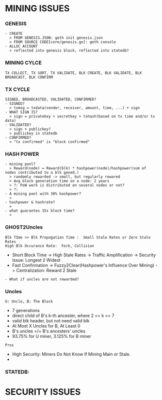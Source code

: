# MINING ISSUES
### GENESIS
    - CREATE
      > FROM GENESIS.JSON: geth init genesis.json
      > FROM SOURCE CODE[core/genesis.go]: geth console
    - ALLOC ACCOUNT
      > reflected into genesis block, reflected into statedb?
### MINING CYLCE
    TX COLLECT, TX SORT, TX VALIDATE, BLK CREATE, BLK VALIDATE, BLK BROADCAST, BLK CONFIRM
### TX CYCLE
    SIGNED, BROADCASTED, VALIDATED, CONFIRMED?
    - SIGNED?
      > txmsg = txdata(sender, receiver, amount, time, ...) + sign
    - WHAT SIGN IS?
      > sign = privatekey + secretkey + txhash(based on tx time and/or tx data)
    - VALIDATED?
      > sign + publickey?
      > publickey in statedb
    - CONFIRMED? 
      > "tx confirmed" is "block confirmed"
### HASH POWER
    - mining pool?
      > Reward(node) = Reward(blk) * hashpower(node)/hashpower(sum of nodes contributed to a blk gened.)
      > randomly rewarded -> small, but regularly rewared
      > Avg block generation time on a node: 2 years
      > ?: PoW work is distributed on several nodes or not?
      > ?:
    - A mining pool with 30% hashpower?
      >
    - hashpower & hashrate?
      >
    - what guarantes 15s block time?
      >
### GHOST2Uncles
    Blk TIme >> Blk Propogation Time :  Small Stale Rates or Zero Stale Rates
    High Blk Occurance Rate:  Fork, Collision
   * Short Block Time -> High Stale Rates -> Traffic Amplification -> Security Issue: Longest 2 Widest
   * Fast Confirmation -> Fuzzy2Clear(Hashpower's Influence Over Mining) -> Centralization: Reward 2 Stale
    
    - What if uncles are not rewarded?
### Uncles
    U: Uncle, B: The Block
   * 7 generations
   * direct child of B's k-th ancester, where 2 <= k <= 7
   * valid blk header, but not need valid blk
   * At Most X Uncles for B, At Least 0
   * B's uncles =/= B's ancesters' uncles
   * 93.75% for U miner, 3.125% for B miner
   
    Pros
   * High Security: Miners Do Not Know If Mining Main or Stale.
   *
### STATEDB: 
# SECURITY ISSUES
### 

